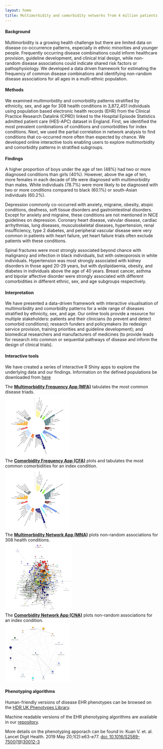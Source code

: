```yaml
---
layout: home
title: Multimorbidity and comorbidity networks from 4 million patients in the National Health Service
---
```



#### Background
Multimorbidity is a growing health challenge but there are limited data on disease co-occurrence patterns, especially in ethnic minorities and younger people. Frequently occurring disease combinations could inform healthcare provision, guideline development, and clinical trial design, while non-random disease associations could indicate shared risk factors or pathophysiology. We developed a data driven framework for estimating the frequency of common disease combinations and identifying non-random disease associations for all ages in a multi-ethnic population.

#### Methods
We examined multimorbidity and comorbidity patterns stratified by ethnicity, sex, and age for 308 health conditions in 3,872,451 individuals using population based electronic health records (EHR) from the Clinical Practice Research Datalink (CPRD) linked to the Hospital Episode Statistics admitted patient care (HES-APC) dataset in England. First, we identified the most prevalent combinations of conditions and comorbidities for index conditions. Next, we used the partial correlation in network analysis to find conditions that co-occurred more often than expected by chance. We developed online interactive tools enabling users to explore multimorbidity and comorbidity patterns in stratified subgroups.

#### Findings
A higher proportion of boys under the age of ten (48%) had two or more diagnosed conditions than girls (40%). However, above the age of ten, more females in each decade of life were diagnosed with multimorbidity than males. White individuals (78.7%) were more likely to be diagnosed with two or more conditions compared to black (60.1%) or south-Asian individuals (60.2%).

Depression commonly co-occurred with anxiety, migraine, obesity, atopic conditions, deafness, soft tissue disorders and gastrointestinal disorders. Except for anxiety and migraine, these conditions are not mentioned in NICE guidelines on depression. Coronary heart disease, valvular disease, cardiac arrhythmias, lung diseases, musculoskeletal diseases, hypertension, renal insufficiency, type 2 diabetes, and peripheral vascular disease were very common in patients with heart failure, yet heart failure trials often exclude patients with these conditions.

Spinal fractures were most strongly associated beyond chance with malignancy and infection in black individuals, but with osteoporosis in white individuals. Hypertension was most strongly associated with kidney disorders in those aged 20-29 years, but with dyslipidaemia, obesity, and diabetes in individuals above the age of 40 years. Breast cancer, asthma and bipolar affective disorder were strongly associated with different comorbidities in different ethnic, sex, and age subgroups respectively. 

#### Interpretation
We have presented a data-driven framework with interactive visualisation of multimorbidity and comorbidity patterns for a wide range of diseases stratified by ethnicity, sex, and age. Our online tools provide a resource for multiple stakeholders: patients and their clinicians (to prevent and detect comorbid conditions); research funders and policymakers (to redesign service provision, training priorities and guideline development); and biomedical researchers and manufacturers of medicines (to provide leads for research into common or sequential pathways of disease and inform the design of clinical trials). 


#### Interactive tools

We have created a series of interactive R Shiny apps to explore the underlying data and our findings. Information on the defined populations be downloaded from [here](/assets/Table_linkfiles.xlsx)

<div class="row">
    <div class="col-md-6">
       The <b><a href="/MFA">Multimorbidity Frequency App (MFA)</a></b> tabulates the most common disease triads. 
    </div>
    <div class="col-md-6">
        <img src="/assets/img/most_common.png"/>
    </div>
</div>

<div class="row">
    <div class="col-md-6">
        The <b><a href="/CFA">Comorbidity Frequency App (CFA)</a></b> plots and tabulates the most common comorbidities for an index condition.      
    </div>
    <div class="col-md-6">
        <img src="/assets/img/most_common.png"/>
    </div>
</div>


<div class="row">
    <div class="col-md-6">
        The <b><a href="/MNA">Multimorbidity Network App (MNA)</a></b> plots non-random associations for 308 health conditions.
    </div>
    <div class="col-md-6">
        <img src="/assets/img/whole_disease.png"/>
    </div>
</div>

<div class="row">
    <div class="col-md-6">
        The <b><a href="/CNA">Comorbidity Network App (CNA)</a></b> plots non-random associations for an index condition.        
    </div>
    <div class="col-md-6">
        <img src="/assets/img/comorb_network.png"/>
    </div>
</div>






#### Phenotyping algorithms

Human-friendly versions of disease EHR phenotypes can be browsed on the <a href="https://phenotypes.healthdatagateway.org/">HDR UK Phenotypes Library</a>.

Machine readable versions of the EHR phenotyping algorithms are available in our <a href="https://github.com/spiros/chronological-map-phenotypes">repository</a>. 

More details on the phenotyping apporach can be found in: Kuan V. et. al. Lancet Digit Health. 2019 May 20;1(2):e63-e77. <a href="https://pubmed.ncbi.nlm.nih.gov/31650125/">doi: 10.1016/S2589-7500(19)30012-3</a>